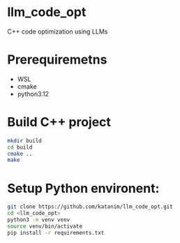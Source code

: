 # llm_code_opt
C++ code optimization using LLMs 

# Prerequiremetns 
- WSL
- cmake
- python3.12

# Build C++ project
```bash
mkdir build
cd build
cmake ..
make
```

# Setup Python environent:
```bash
git clone https://github.com/katanim/llm_code_opt.git​
cd <llm_code_opt>
python3 -m venv venv
source venv/bin/activate
pip install -r requirements.txt
```